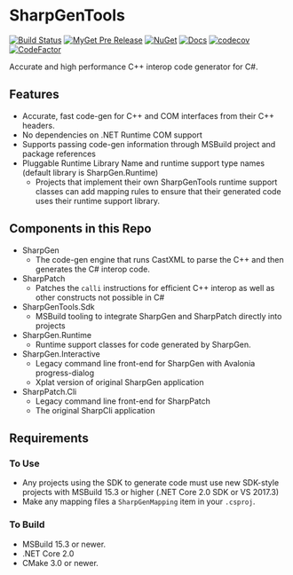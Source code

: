# SharpGenTools

[![Build Status](https://dev.azure.com/SharpGenTools/SharpGenTools/_apis/build/status/SharpGenTools?branchName=master)](https://dev.azure.com/SharpGenTools/SharpGenTools/_build/latest?definitionId=1&branchName=master) [![MyGet Pre Release](https://img.shields.io/myget/sharpgentools/vpre/SharpGenTools.Sdk.svg)](https://www.myget.org/feed/Packages/sharpgentools) [![NuGet](https://img.shields.io/nuget/v/SharpGenTools.Sdk.svg)](https://www.nuget.org/packages/SharpGenTools.Sdk) [![Docs](https://readthedocs.org/projects/sharpgentools/badge/?version=latest)](https://sharpgentools.readthedocs.io/en/latest/) [![codecov](https://codecov.io/gh/SharpGenTools/SharpGenTools/branch/master/graph/badge.svg)](https://codecov.io/gh/SharpGenTools/SharpGenTools) [![CodeFactor](https://www.codefactor.io/repository/github/sharpgentools/sharpgentools/badge)](https://www.codefactor.io/repository/github/sharpgentools/sharpgentools)

Accurate and high performance C++ interop code generator for C#.

## Features

* Accurate, fast code-gen for C++ and COM interfaces from their C++ headers.
* No dependencies on .NET Runtime COM support
* Supports passing code-gen information through MSBuild project and package references
* Pluggable Runtime Library Name and runtime support type names (default library is SharpGen.Runtime)
  * Projects that implement their own SharpGenTools runtime support classes can add mapping rules to ensure that their generated code uses their runtime support library.

## Components in this Repo

* SharpGen
  * The code-gen engine that runs CastXML to parse the C++ and then generates the C# interop code.
* SharpPatch
  * Patches the `calli` instructions for efficient C++ interop as well as other constructs not possible in C#
* SharpGenTools.Sdk
  * MSBuild tooling to integrate SharpGen and SharpPatch directly into projects
* SharpGen.Runtime
  * Runtime support classes for code generated by SharpGen.
* SharpGen.Interactive
  * Legacy command line front-end for SharpGen with Avalonia progress-dialog
  * Xplat version of original SharpGen application
* SharpPatch.Cli
  * Legacy command line front-end for SharpPatch
  * The original SharpCli application

## Requirements

### To Use

* Any projects using the SDK to generate code must use new SDK-style projects with MSBuild 15.3 or higher (.NET Core 2.0 SDK or VS 2017.3)
* Make any mapping files a `SharpGenMapping` item in your `.csproj`.

### To Build

* MSBuild 15.3 or newer.
* .NET Core 2.0
* CMake 3.0 or newer.
